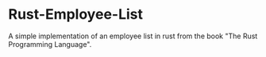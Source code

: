 # Rust-Employee-List
A simple implementation of an employee list in rust from the book "The Rust Programming Language". 
